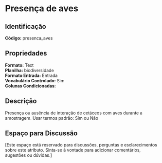 # Presença de aves

## Identificação
**Código:** presenca_aves

## Propriedades
**Formato:** Text  
**Planilha:** biodiversidade  
**Formato Entrada:** Entrada  
**Vocabulário Controlado:** Sim  
**Colunas Condicionadas:**   

## Descrição
Presença ou ausência de interação de cetáceos com aves durante a amostragem. Usar termos padrão: Sim ou Não

## Espaço para Discussão
[Este espaço está reservado para discussões, perguntas e esclarecimentos sobre este atributo. Sinta-se à vontade para adicionar comentários, sugestões ou dúvidas.]
